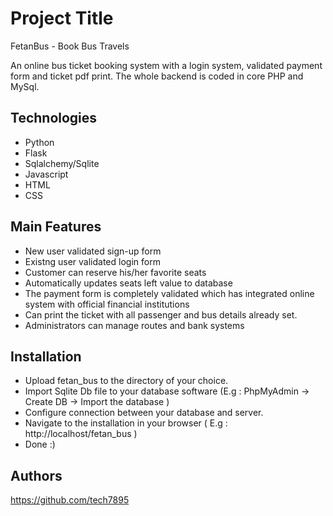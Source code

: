 
# Project Title

FetanBus - Book Bus Travels

An online bus ticket booking system with a login system, validated 
payment form and ticket pdf print. 
The whole backend is coded in core PHP and MySql.
## Technologies
* Python
* Flask
* Sqlalchemy/Sqlite
* Javascript
* HTML
* CSS
## Main Features
* New user validated sign-up form
* Existng user validated login form
* Customer can reserve his/her favorite seats
* Automatically updates seats left value to database
* The payment form is completely validated which has integrated online system with official  financial institutions
* Can print the ticket with all passenger and bus details already set.
* Administrators can manage routes and bank systems
## Installation
* Upload fetan_bus to the directory of your choice.
* Import Sqlite Db file to your database software (E.g : PhpMyAdmin -> Create DB -> Import the database )
* Configure connection between your database and server.
* Navigate to the installation in your browser ( E.g : http://localhost/fetan_bus )
* Done :)
## Authors

https://github.com/tech7895

